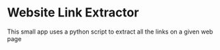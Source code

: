 # Website Link Extractor
This small app uses a python script to extract all the links on a given web page
